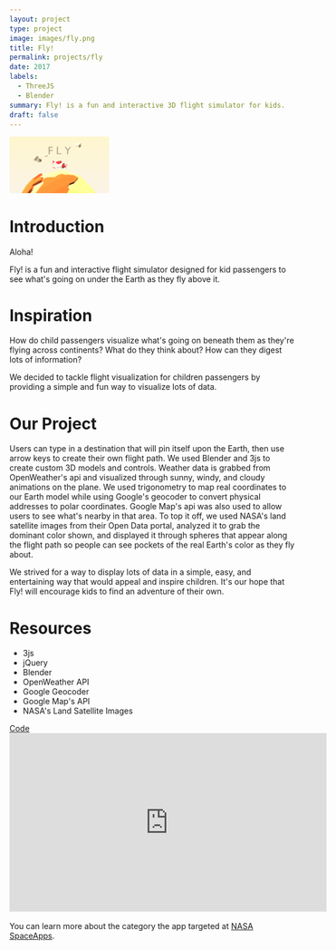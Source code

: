 ```yaml
---
layout: project
type: project
image: images/fly.png
title: Fly!
permalink: projects/fly
date: 2017
labels:
  - ThreeJS
  - Blender
summary: Fly! is a fun and interactive 3D flight simulator for kids.
draft: false
---
```


<img class="ui centered middle image" width = "35%" src="../images/fly.png">  

  <h1>Introduction</h1>

  <p>Aloha!</p>

  <p>Fly! is a fun and interactive flight simulator designed for kid passengers to see what's going on under the Earth as they fly above it. </p>
  
  <h1>Inspiration</h1>

  <p> How do child passengers visualize what's going on beneath them as they're flying across continents? What do they think about? How can they digest lots of information? </p>

  <p>We decided to tackle flight visualization for children passengers by providing a simple and fun way to visualize lots of data. </p>

  <h1>Our Project</h1>

  <p> Users can type in a destination that will pin itself upon the Earth, then use arrow keys to create their own flight path. We used Blender and 3js to create custom 3D models and controls. Weather data is grabbed from OpenWeather's api and visualized through sunny, windy, and cloudy animations on the plane. We used trigonometry to map real coordinates to our Earth model while using Google's geocoder to convert physical addresses to polar coordinates. Google Map's api was also used to allow users to see what's nearby in that area. To top it off, we used NASA's land satellite images from their Open Data portal, analyzed it to grab the dominant color shown, and displayed it through spheres that appear along the flight path so people can see pockets of the real Earth's color as they fly about. </p> 
  <p> We strived for a way to display lots of data in a simple, easy, and entertaining way that would appeal and inspire children. It's our hope that Fly! will encourage kids to find an adventure of their own.</p>

  <h1> Resources </h1>
  <ul>
    <li> 3js </li>
    <li> jQuery </li>
    <li> Blender </li>
    <li> OpenWeather API </li>
    <li> Google Geocoder </li>
    <li> Google Map's API </li>
    <li> NASA's Land Satellite Images </li>
  </ul>
  <a href="https://github.com/ilungj/nasa-space-app">Code</a>
  <div class="ui embed" data-source="youtube" data-id="NrLFIpm0wps" >
  </div>

<iframe src="https://www.facebook.com/plugins/video.php?href=https%3A%2F%2Fwww.facebook.com%2Fjrdevleague%2Fvideos%2F1354630164629335%2F&show_text=0&width=560" width="560" height="315" style="border:none;overflow:hidden" scrolling="no" frameborder="0" allowTransparency="true" allowFullScreen="true"></iframe>

<p> You can learn more about the category the app targeted at <a href="https://2017.spaceappschallenge.org/challenges/earth-and-us/pilots-plus/details">NASA SpaceApps</a>.</p>
